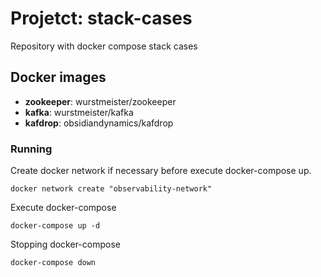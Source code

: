 # Projetct: stack-cases
Repository with docker compose stack cases

## Docker images
* **zookeeper**: wurstmeister/zookeeper
* **kafka**: wurstmeister/kafka
* **kafdrop**: obsidiandynamics/kafdrop

### Running
Create docker network if necessary before execute docker-compose up.
```shell
docker network create "observability-network"
```

Execute docker-compose
```shell
docker-compose up -d
```

Stopping docker-compose
````shell
docker-compose down
````
 

